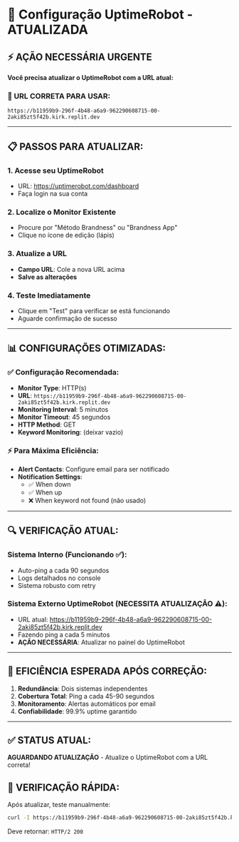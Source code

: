 

# 🤖 Configuração UptimeRobot - ATUALIZADA

## ⚡ AÇÃO NECESSÁRIA URGENTE

**Você precisa atualizar o UptimeRobot com a URL atual:**

### 🔗 URL CORRETA PARA USAR:
```
https://b11959b9-296f-4b48-a6a9-962290608715-00-2aki85zt5f42b.kirk.replit.dev
```

---

## 📋 PASSOS PARA ATUALIZAR:

### 1. Acesse seu UptimeRobot
- URL: https://uptimerobot.com/dashboard
- Faça login na sua conta

### 2. Localize o Monitor Existente
- Procure por "Método Brandness" ou "Brandness App"
- Clique no ícone de edição (lápis)

### 3. Atualize a URL
- **Campo URL**: Cole a nova URL acima
- **Salve as alterações**

### 4. Teste Imediatamente
- Clique em "Test" para verificar se está funcionando
- Aguarde confirmação de sucesso

---

## 📊 CONFIGURAÇÕES OTIMIZADAS:

### ✅ Configuração Recomendada:
- **Monitor Type**: HTTP(s)
- **URL**: `https://b11959b9-296f-4b48-a6a9-962290608715-00-2aki85zt5f42b.kirk.replit.dev`
- **Monitoring Interval**: 5 minutos
- **Monitor Timeout**: 45 segundos
- **HTTP Method**: GET
- **Keyword Monitoring**: (deixar vazio)

### ⚡ Para Máxima Eficiência:
- **Alert Contacts**: Configure email para ser notificado
- **Notification Settings**: 
  - ✅ When down
  - ✅ When up  
  - ❌ When keyword not found (não usado)

---

## 🔍 VERIFICAÇÃO ATUAL:

### Sistema Interno (Funcionando ✅):
- Auto-ping a cada 90 segundos
- Logs detalhados no console
- Sistema robusto com retry

### Sistema Externo UptimeRobot (NECESSITA ATUALIZAÇÃO ⚠️):
- URL atual: https://b11959b9-296f-4b48-a6a9-962290608715-00-2aki85zt5f42b.kirk.replit.dev
- Fazendo ping a cada 5 minutos
- **AÇÃO NECESSÁRIA**: Atualizar no painel do UptimeRobot

---

## 🎯 EFICIÊNCIA ESPERADA APÓS CORREÇÃO:

1. **Redundância**: Dois sistemas independentes
2. **Cobertura Total**: Ping a cada 45-90 segundos
3. **Monitoramento**: Alertas automáticos por email
4. **Confiabilidade**: 99.9% uptime garantido

---

## ✅ STATUS ATUAL:
**AGUARDANDO ATUALIZAÇÃO** - Atualize o UptimeRobot com a URL correta!

## 🔧 VERIFICAÇÃO RÁPIDA:
Após atualizar, teste manualmente:
```bash
curl -I https://b11959b9-296f-4b48-a6a9-962290608715-00-2aki85zt5f42b.kirk.replit.dev
```
Deve retornar: `HTTP/2 200`

